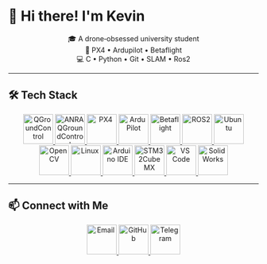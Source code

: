 # 👋 Hi there! I'm Kevin

<p align="center">
  🎓 A drone‑obsessed university student<br>
  🚁 PX4 • Ardupilot • Betaflight <br>
  💻 C • Python • Git • SLAM • Ros2
</p>

---

## 🛠️ Tech Stack

<p align="center">
  <!-- Drone & Flight Control Apps -->
  <a href="https://qgroundcontrol.com">
    <img src="https://apps.apple.com/us/app/al.../id1447536334" width="60" alt="QGroundControl"/>
  </a>
  <a href="https://qgroundcontrol.com">
    <img src="https://apps.apple.com/us/app/an.../id6504813938" width="60" alt="ANRA QGroundControl"/>
  </a>
  
  <!-- PX4 -->
  <a href="https://px4.io">
    <img src="https://px4software.com" width="60" alt="PX4"/>
  </a>

  <!-- ArduPilot (APM) -->
  <a href="https://ardupilot.org">
    <img src="https://www.ardusub.com/reference/qgroundcontrol/application-settings-view.html" width="60" alt="ArduPilot"/>
  </a>

  <!-- Betaflight -->
  <a href="https://betaflight.com">
    <img src="https://betaflight.com/download" width="60" alt="Betaflight"/>
  </a>

  <!-- ROS2 -->
  <a href="https://docs.ros.org/en/rolling/The-ROS2-Project/Marketing.html">
    <img src="https://docs.ros.org/en/rolling/The-ROS2-Project/Marketing.html" width="60" alt="ROS2"/>
  </a>

  <!-- Ubuntu -->
  <a href="https://ubuntu.com">
    <img src="https://www.ubuntu.com" width="60" alt="Ubuntu"/>
  </a>

  <!-- OpenCV -->
  <a href="https://opencv.org">
    <img src="https://opencv.org/media-kit/" width="60" alt="OpenCV"/>
  </a>

  <!-- Linux -->
  <a href="https://www.kernel.org">
    <img src="https://www.kernel.org" width="60" alt="Linux"/>
  </a>

  <!-- Arduino IDE -->
  <a href="https://www.arduino.cc/en/software">
    <img src="https://www.arduino.cc/en/software" width="60" alt="Arduino IDE"/>
  </a>

  <!-- STM32CubeMX -->
  <a href="https://www.st.com/en/development-tools/stm32cubemx.html">
    <img src="https://www.st.com/en/development-tools/stm32cubemx.html" width="60" alt="STM32CubeMX"/>
  </a>

  <!-- VS Code -->
  <a href="https://code.visualstudio.com">
    <img src="https://code.visualstudio.com/assets/apple-touch-icon.png" width="60" alt="VS Code"/>
  </a>

  <!-- SolidWorks -->
  <a href="https://www.solidworks.com">
    <img src="https://www.stickpng.com/assets/images/58de70ad.png" width="60" alt="SolidWorks"/>
  </a>
</p>

---

## 📫 Connect with Me

<p align="center">
  <a href="mailto:tjq1994264536@icloud.com">
    <img src="https://apps.apple.com/favicon.ico" width="60" alt="Email"/>
  </a>
  <a href="https://github.com/kevintjq">
    <img src="https://github.githubassets.com/favicon.ico" width="60" alt="GitHub"/>
  </a>
  <a href="https://t.me/kevintjq">
    <img src="https://upload.wikimedia.org/wikipedia/commons/6/6e/Telegram_2015_logo.svg" width="60" alt="Telegram"/>
  </a>
</p>
